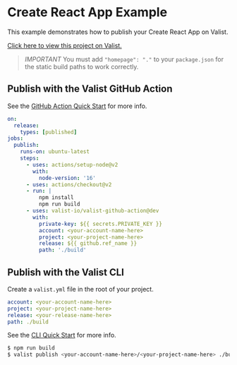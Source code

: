 # Create React App Example

This example demonstrates how to publish your Create React App on Valist.

[Click here to view this project on Valist.](https://mumbai.valist.io/nasdf/example-create-react-app)

> *IMPORTANT* You must add `"homepage": "."` to your `package.json` for the static build paths to work correctly.

## Publish with the Valist GitHub Action

See the [GitHub Action Quick Start](https://docs.valist.io/github-action/github-action-quick-start) for more info.

```yaml
on:
  release:
    types: [published]
jobs:
  publish:
    runs-on: ubuntu-latest
    steps:
      - uses: actions/setup-node@v2
        with:
          node-version: '16'
      - uses: actions/checkout@v2
      - run: |
          npm install
          npm run build
      - uses: valist-io/valist-github-action@dev
        with:
          private-key: ${{ secrets.PRIVATE_KEY }}
          account: <your-account-name-here>
          project: <your-project-name-here>
          release: ${{ github.ref_name }}
          path: './build'
```

## Publish with the Valist CLI

Create a `valist.yml` file in the root of your project.

```yaml
account: <your-account-name-here>
project: <your-project-name-here>
release: <your-release-name-here>
path: ./build
```

See the [CLI Quick Start](https://docs.valist.io/cli/cli-quick-start) for more info.

```bash
$ npm run build
$ valist publish <your-account-name-here>/<your-project-name-here> ./build
```

